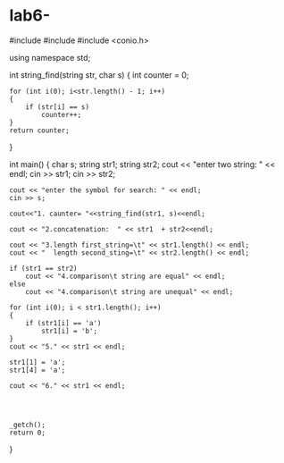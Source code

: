 # lab6-
#include <iostream>
#include <string>
#include <conio.h>

using namespace std;

int string_find(string str, char s)
{
	int counter = 0;

	for (int i(0); i<str.length() - 1; i++)
	{
		if (str[i] == s)
			counter++;
	}
	return counter;
}

int main()
{
	char s;
	string str1;
	string str2;
	cout << "enter two  string: " << endl;
	cin >> str1;
	cin >> str2;

	cout << "enter the symbol for search: " << endl;
	cin >> s;

	cout<<"1. caunter= "<<string_find(str1, s)<<endl;

	cout << "2.concatenation:  " << str1  + str2<<endl;

	cout << "3.length first_string=\t" << str1.length() << endl;
	cout << "  length second_sting=\t" << str2.length() << endl;

	if (str1 == str2)
		cout << "4.comparison\t string are equal" << endl;
	else
		cout << "4.comparison\t string are unequal" << endl;

	for (int i(0); i < str1.length(); i++)
	{
		if (str1[i] == 'a')
			str1[i] = 'b';
	}
	cout << "5." << str1 << endl;

	str1[1] = 'a';
	str1[4] = 'a';

	cout << "6." << str1 << endl;

	


	_getch();
	return 0;
}
